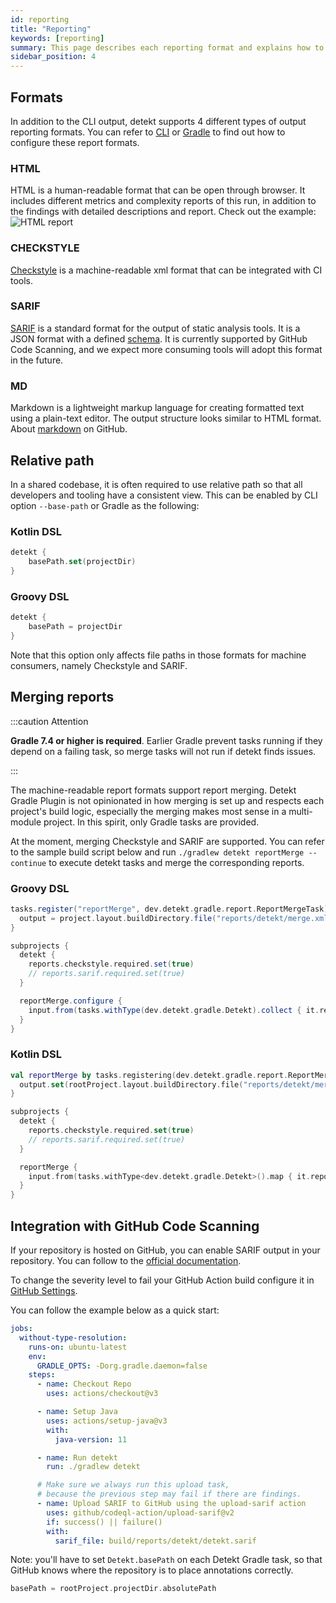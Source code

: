 ```yaml
---
id: reporting
title: "Reporting"
keywords: [reporting]
summary: This page describes each reporting format and explains how to leverage them.
sidebar_position: 4
---
```


## Formats

In addition to the CLI output, detekt supports 4 different types of output reporting formats.
You can refer to [CLI](../gettingstarted/cli.mdx) or [Gradle](../gettingstarted/gradle.mdx) to find
out how to configure these report formats.

### HTML
HTML is a human-readable format that can be open through browser. It includes different metrics
and complexity reports of this run, in addition to the findings with detailed descriptions and
report. Check out the example: ![HTML report](/img/tutorial/html.png)

### CHECKSTYLE
[Checkstyle](https://checkstyle.sourceforge.io/) is a machine-readable xml format that can be integrated with CI tools.

### SARIF
[SARIF](https://sarifweb.azurewebsites.net/) is a standard format for the output of 
static analysis tools. It is a JSON format with a defined 
[schema](https://docs.oasis-open.org/sarif/sarif/v2.0/csprd02/schemas/). It is currently supported
by GitHub Code Scanning, and we expect more consuming tools will adopt this format in the future.

### MD
Markdown is a lightweight markup language for creating formatted text using a plain-text editor.
The output structure looks similar to HTML format.
About [markdown](https://github.github.com/gfm/#what-is-markdown-) on GitHub.

## Relative path
In a shared codebase, it is often required to use relative path so that all developers and tooling
have a consistent view. This can be enabled by CLI option `--base-path` or Gradle as the following:

### Kotlin DSL
```kotlin
detekt {
    basePath.set(projectDir)
}
```

### Groovy DSL
```groovy
detekt {
    basePath = projectDir
}
```

Note that this option only affects file paths in those formats for machine consumers,
namely Checkstyle and SARIF.

## Merging reports

:::caution Attention

**Gradle 7.4 or higher is required**. Earlier Gradle prevent tasks running if they depend on a failing task, so merge
tasks will not run if detekt finds issues.

:::

The machine-readable report formats support report merging.
Detekt Gradle Plugin is not opinionated in how merging is set up and respects each project's build logic, especially 
the merging makes most sense in a multi-module project. In this spirit, only Gradle tasks are provided.

At the moment, merging Checkstyle and SARIF are supported. You can refer to the sample build script below and 
run `./gradlew detekt reportMerge --continue` to execute detekt tasks and merge the corresponding reports.

### Groovy DSL
```groovy
tasks.register("reportMerge", dev.detekt.gradle.report.ReportMergeTask) {
  output = project.layout.buildDirectory.file("reports/detekt/merge.xml") // or "reports/detekt/merge.sarif"
}

subprojects {
  detekt {
    reports.checkstyle.required.set(true)
    // reports.sarif.required.set(true)
  }

  reportMerge.configure {
    input.from(tasks.withType(dev.detekt.gradle.Detekt).collect { it.reports.checkstyle.outputLocation }) // or sarif.outputLocation
  }
}
```

### Kotlin DSL

```kotlin
val reportMerge by tasks.registering(dev.detekt.gradle.report.ReportMergeTask::class) { 
  output.set(rootProject.layout.buildDirectory.file("reports/detekt/merge.xml")) // or "reports/detekt/merge.sarif"
}

subprojects {
  detekt {
    reports.checkstyle.required.set(true)
    // reports.sarif.required.set(true)
  }

  reportMerge {
    input.from(tasks.withType<dev.detekt.gradle.Detekt>().map { it.reports.checkstyle.outputLocation }) // or sarif.outputLocation
  }
}
```

## Integration with GitHub Code Scanning
If your repository is hosted on GitHub, you can enable SARIF output in your repository.
You can follow to the [official documentation](https://docs.github.com/en/github/finding-security-vulnerabilities-and-errors-in-your-code/uploading-a-sarif-file-to-github).

To change the severity level to fail your GitHub Action build configure it in [GitHub Settings](https://docs.github.com/en/code-security/code-scanning/automatically-scanning-your-code-for-vulnerabilities-and-errors/configuring-code-scanning#defining-the-severities-causing-pull-request-check-failure).

You can follow the example below as a quick start:
```yaml
jobs:
  without-type-resolution:
    runs-on: ubuntu-latest
    env:
      GRADLE_OPTS: -Dorg.gradle.daemon=false
    steps:
      - name: Checkout Repo
        uses: actions/checkout@v3

      - name: Setup Java
        uses: actions/setup-java@v3
        with:
          java-version: 11

      - name: Run detekt
        run: ./gradlew detekt

      # Make sure we always run this upload task,
      # because the previous step may fail if there are findings.
      - name: Upload SARIF to GitHub using the upload-sarif action
        uses: github/codeql-action/upload-sarif@v2
        if: success() || failure()
        with:
          sarif_file: build/reports/detekt/detekt.sarif
```

Note: you'll have to set `Detekt.basePath` on each Detekt Gradle task,
so that GitHub knows where the repository is to place annotations correctly.
```gradle
basePath = rootProject.projectDir.absolutePath
```
